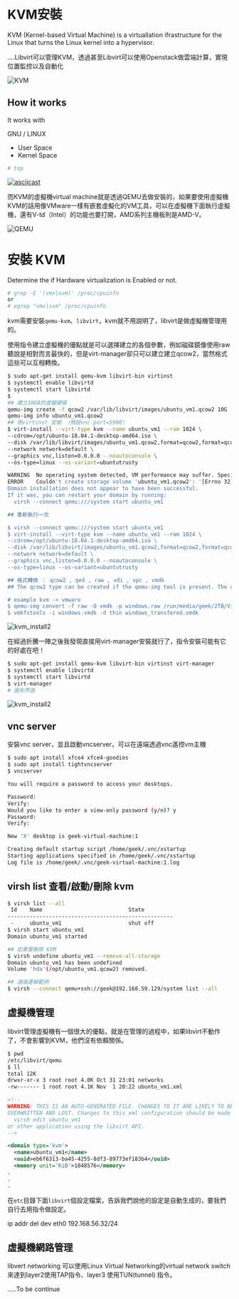 # KVM安裝



KVM (Kernel-based Virtual Machine) is a virtuallation ifrastructure for the Linux that turns the Linux kernel into a hypervisor.

….Libvirt可以管理KVM，透過甚至Libvirt可以使用Openstack做雲端計算，實現位置監控以及自動化

![](https://shihchun.github.io/media/Kernel-based_Virtual_Machine.svg "KVM")

## How it works

It works with

GNU / LINUX

- User Space
- Kernel Space

```bash
# top
```
[![asciicast](https://asciinema.org/a/nXUBDZIFTOYryF3lr9k9Vwr7S.svg)](https://asciinema.org/a/nXUBDZIFTOYryF3lr9k9Vwr7S)

而KVM的虛擬機virtual machine就是透過QEMU去做安裝的，如果要使用虛擬機KVM的話用像VMware一樣有嵌套虛擬化的VM工具，可以在虛擬機下面執行虛擬機，還有V-td（Intel）的功能也要打開，AMD系列主機板則是AMD-V。

![QEMU](https://miro.medium.com/max/525/1*zL5mLsbMAWGplkluTUaqtw.png "QEMU")

# 安裝 KVM

Determine the if Hardware virtualization is Enabled or not.

```bash
# grep -E '(vmx|svm)' /proc/cpuinfo 
or
# egrep "vmx|svm" /proc/cpuinfo
```

kvm需要安裝`qemu-kvm`、`libvirt`，kvm就不用說明了，libvirt是做虛擬機管理用的。

使用指令建立虛擬機的優點就是可以選擇建立的各個參數，例如磁碟鏡像使用raw聽說是相對而言最快的，但是virt-manager卻只可以建立建立qcow2，當然格式這些可以互相轉換。


```bash
$ sudo apt-get install qemu-kvm libvirt-bin virtinst
$ systemctl enable libvirtd
$ systemctl start libvirtd
$
## 建立10GB的虛擬硬碟
qemu-img create -f qcow2 /var/lib/libvirt/images/ubuntu_vm1.qcow2 10G
qemu-img info ubuntu_vm1.qcow2
## 用virtinst 安裝 （預設vnc port=5900）
$ virt-install --virt-type kvm --name ubuntu_vm1 --ram 1024 \
--cdrom=/opt/ubuntu-18.04.1-desktop-amd64.iso \
--disk /var/lib/libvirt/images/ubuntu_vm1.qcow2,format=qcow2,format=qcow2,size=10,sparse=true|false \
--network network=default \
--graphics vnc,listen=0.0.0.0 --noautoconsole \
--os-type=linux --os-variant=ubuntutrusty

WARNING  No operating system detected, VM performance may suffer. Specify an OS with --os-variant for optimal results.
ERROR    Couldn't create storage volume 'ubuntu_vm1.qcow2': '[Errno 32] Broken pipe'
Domain installation does not appear to have been successful.
If it was, you can restart your domain by running:
  virsh --connect qemu:///system start ubuntu_vm1

## 重新執行一次

$ virsh --connect qemu:///system start ubuntu_vm1
$ virt-install --virt-type kvm --name ubuntu_vm1 --ram 1024 \
--cdrom=/opt/ubuntu-18.04.1-desktop-amd64.iso \
--disk /var/lib/libvirt/images/ubuntu_vm1.qcow2,format=qcow2,format=qcow2,size=10,sparse=true|false \
--network network=default \
--graphics vnc,listen=0.0.0.0 --noautoconsole \
--os-type=linux --os-variant=ubuntutrusty

## 格式轉換 ： qcow2 , qed , raw , vdi , vpc , vmdk
## The qcow2 type can be created if the qemu-img tool is present. The others are dependent on support of the qemu-img tool.

# example kvm -> vmware
$ qemu-img convert -f raw -O vmdk -p windows.raw /run/media/geek/2TB/Virtual\ Machines/Windows/windows.vmdk
$ vmkfstools -i windows.vmdk -d thin windows_transfered.vmdk
```


![kvm_install2](kvm_install2.jpg "Install")

在經過折騰一陣之後我發現直接用virt-manager安裝就行了，指令安裝可能有它的好處在吧！

```bash
$ sudo apt-get install qemu-kvm libvirt-bin virtinst virt-manager
$ systemctl enable libvirtd
$ systemctl start libvirtd
$ virt-manager
# 圖形界面
```
![kvm_install2](kvm_install.jpg "Install")

## vnc server

安裝vnc server，並且啟動vncserver，可以在遠端透過vnc遙控vm主機

```bash
$ sudo apt install xfce4 xfce4-goodies
$ sudo apt install tightvncserver
$ vncserver

You will require a password to access your desktops.

Password: 
Verify:   
Would you like to enter a view-only password (y/n)? y
Password: 
Verify:   

New 'X' desktop is geek-virtual-machine:1

Creating default startup script /home/geek/.vnc/xstartup
Starting applications specified in /home/geek/.vnc/xstartup
Log file is /home/geek/.vnc/geek-virtual-machine:1.log
```

## virsh list 查看/啟動/刪除 kvm

```bash
$ virsh list --all
 Id    Name                           State
----------------------------------------------------
 -     ubuntu_vm1                     shut off
$ virsh start ubuntu_vm1
Domain ubuntu_vm1 started

## 如果要刪除 KVM
$ virsh undefine ubuntu_vm1 --remove-all-storage
Domain ubuntu_vm1 has been undefined
Volume 'hda'(/opt/ubuntu_vm1.qcow2) removed.

## 遠端連線範例
$ virsh --connect qemu+ssh://geek@192.168.59.129/system list --all
```

## 虛擬機管理

libvirt管理虛擬機有一個很大的優點，就是在管理的過程中，如果libvirt不動作了，不會影響到KVM，他們沒有依賴關係。

```bash
$ pwd
/etc/libvirt/qemu
$ ll
total 12K
drwxr-xr-x 3 root root 4.0K Oct 31 23:01 networks
-rw------- 1 root root 4.1K Nov  1 20:22 ubuntu_vm1.xml
```

```xml
<!--
WARNING: THIS IS AN AUTO-GENERATED FILE. CHANGES TO IT ARE LIKELY TO BE
OVERWRITTEN AND LOST. Changes to this xml configuration should be made using:
  virsh edit ubuntu_vm1
or other application using the libvirt API.
-->

<domain type='kvm'>
  <name>ubuntu_vm1</name>
  <uuid>eb6f6313-ba45-4255-8df3-89773ef183b4</uuid>
  <memory unit='KiB'>1048576</memory>
.
.
.
```

在`etc`目錄下面`libvirt`個設定檔案，告訴我們說他的設定是自動生成的，要我們自行去用指令做設定。

ip addr del dev eth0 192.168.56.32/24

## 虛擬機網路管理

libvert networking 可以使用Linux Virtual Networking的virtual network switch來達到layer2使用TAP指令、layer3 使用TUN(tunnel) 指令。

…..To be continue


